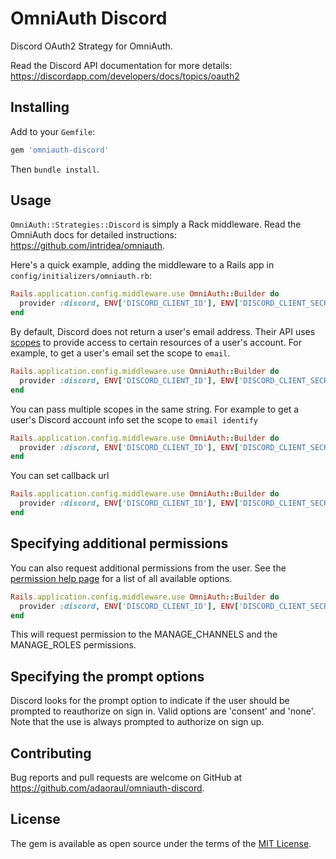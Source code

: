 # OmniAuth Discord

Discord OAuth2 Strategy for OmniAuth.

Read the Discord API documentation for more details: https://discordapp.com/developers/docs/topics/oauth2

## Installing

Add to your `Gemfile`:

```ruby
gem 'omniauth-discord'
```

Then `bundle install`.

## Usage

`OmniAuth::Strategies::Discord` is simply a Rack middleware. Read the OmniAuth docs for detailed instructions: https://github.com/intridea/omniauth.

Here's a quick example, adding the middleware to a Rails app in `config/initializers/omniauth.rb`:

```ruby
Rails.application.config.middleware.use OmniAuth::Builder do
  provider :discord, ENV['DISCORD_CLIENT_ID'], ENV['DISCORD_CLIENT_SECRET']
end
```

By default, Discord does not return a user's email address. Their API uses
[scopes](https://discordapp.com/developers/docs/topics/oauth2#scopes) to provide
access to certain resources of a user's account. For example, to get a user's
email set the scope to `email`.

```ruby
Rails.application.config.middleware.use OmniAuth::Builder do
  provider :discord, ENV['DISCORD_CLIENT_ID'], ENV['DISCORD_CLIENT_SECRET'], scope: 'email'
end
```

You can pass multiple scopes in the same string. For example to get a user's
Discord account info set the scope to `email identify`


```ruby
Rails.application.config.middleware.use OmniAuth::Builder do
  provider :discord, ENV['DISCORD_CLIENT_ID'], ENV['DISCORD_CLIENT_SECRET'], scope: 'email identify'
end
```

You can set callback url


```ruby
Rails.application.config.middleware.use OmniAuth::Builder do
  provider :discord, ENV['DISCORD_CLIENT_ID'], ENV['DISCORD_CLIENT_SECRET'], scope: 'email identify', callback_url: 'https://someurl.com/users/auth/discord/callback'
end
```

## Specifying additional permissions

You can also request additional permissions from the user. See the
[permission help page](https://discordapp.com/developers/docs/topics/permissions#bitwise-permission-flags) for a list of all available options.

```ruby
Rails.application.config.middleware.use OmniAuth::Builder do
  provider :discord, ENV['DISCORD_CLIENT_ID'], ENV['DISCORD_CLIENT_SECRET'], scope: 'identify  bot', permissions: 0x00000010 + 0x10000000
end
```

This will request permission to the MANAGE_CHANNELS and the MANAGE_ROLES
permissions.

## Specifying the prompt options

Discord looks for the prompt option to indicate if the user should be prompted to reauthorize on sign in. Valid options are 'consent' and 'none'. Note that the use is always prompted to authorize on sign up.

## Contributing

Bug reports and pull requests are welcome on GitHub at https://github.com/adaoraul/omniauth-discord.


## License

The gem is available as open source under the terms of the [MIT License](http://opensource.org/licenses/MIT).
